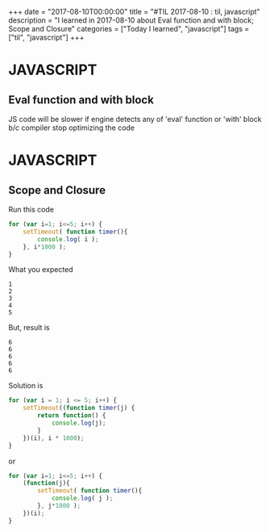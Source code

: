 +++
date = "2017-08-10T00:00:00"
title = "#TIL 2017-08-10 : til, javascript"
description = "I learned in 2017-08-10 about Eval function and with block; Scope and Closure"
categories = ["Today I learned", "javascript"]
tags = ["til", "javascript"]
+++


# JAVASCRIPT

## Eval function and with block

JS code will be slower if engine detects any of 'eval' function or 'with' block b/c compiler stop optimizing the code

# JAVASCRIPT

## Scope and Closure

Run this code

```js
for (var i=1; i<=5; i++) {
	setTimeout( function timer(){
		console.log( i );
	}, i*1000 );
}
```

What you expected

```
1
2
3
4
5
```

But, result is

```
6
6
6
6
6
```

Solution is

```js
for (var i = 1; i <= 5; i++) {
    setTimeout((function timer(j) {
        return function() {
            console.log(j);
        }
    })(i), i * 1000);
}
```

or

```js
for (var i=1; i<=5; i++) {
	(function(j){
		setTimeout( function timer(){
			console.log( j );
		}, j*1000 );
	})(i);
}
```
